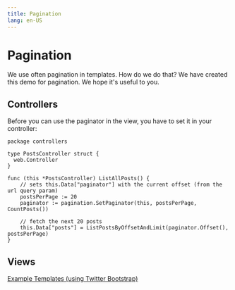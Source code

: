 ```yaml
---
title: Pagination
lang: en-US
---
```


# Pagination

We use often pagination in templates. How do we do that?
We have created this demo for pagination. We hope it's useful to you.

## Controllers

Before you can use the paginator in the view, you have to set it in your controller:

    package controllers

    type PostsController struct {
      web.Controller
    }
    
    func (this *PostsController) ListAllPosts() {
        // sets this.Data["paginator"] with the current offset (from the url query param)
        postsPerPage := 20
      	paginator := pagination.SetPaginator(this, postsPerPage, CountPosts())

        // fetch the next 20 posts
        this.Data["posts"] = ListPostsByOffsetAndLimit(paginator.Offset(), postsPerPage)
    }

## Views

[Example Templates (using Twitter Bootstrap)](https://github.com/beego/wetalk/blob/master/views/base/paginator.html)

